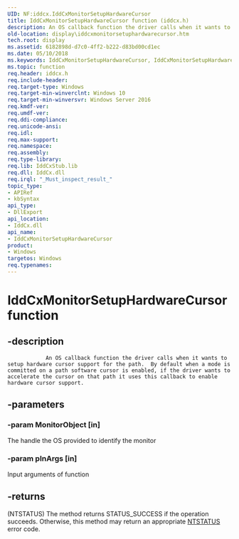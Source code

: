 ```yaml
---
UID: NF:iddcx.IddCxMonitorSetupHardwareCursor
title: IddCxMonitorSetupHardwareCursor function (iddcx.h)
description: An OS callback function the driver calls when it wants to setup hardware cursor support for the path.
old-location: display\iddcxmonitorsetuphardwarecursor.htm
tech.root: display
ms.assetid: 6182898d-d7c0-4ff2-b222-d83bd00cd1ec
ms.date: 05/10/2018
ms.keywords: IddCxMonitorSetupHardwareCursor, IddCxMonitorSetupHardwareCursor method [Display Devices], display.iddcxmonitorsetuphardwarecursor, iddcx/IddCxMonitorSetupHardwareCursor
ms.topic: function
req.header: iddcx.h
req.include-header: 
req.target-type: Windows
req.target-min-winverclnt: Windows 10
req.target-min-winversvr: Windows Server 2016
req.kmdf-ver: 
req.umdf-ver: 
req.ddi-compliance: 
req.unicode-ansi: 
req.idl: 
req.max-support: 
req.namespace: 
req.assembly: 
req.type-library: 
req.lib: IddCxStub.lib 
req.dll: IddCx.dll 
req.irql: "_Must_inspect_result_"
topic_type:
- APIRef
- kbSyntax
api_type:
- DllExport
api_location:
- IddCx.dll
api_name:
- IddCxMonitorSetupHardwareCursor
product:
- Windows
targetos: Windows
req.typenames: 
---
```


# IddCxMonitorSetupHardwareCursor function


## -description




                An OS callback function the driver calls when it wants to setup hardware cursor support for the path.  By default when a mode is committed on a path software cursor is enabled, if the driver wants to accelerate the cursor on that path it uses this callback to enable hardware cursor support.


## -parameters




### -param MonitorObject [in]

The handle the OS provided to identify the monitor


### -param pInArgs [in]

Input arguments of function


## -returns




(NTSTATUS) The method returns STATUS_SUCCESS if the operation succeeds. Otherwise, this method may return an appropriate <a href="https://docs.microsoft.com/windows-hardware/drivers/kernel/ntstatus-values">NTSTATUS</a> error code.
                    



